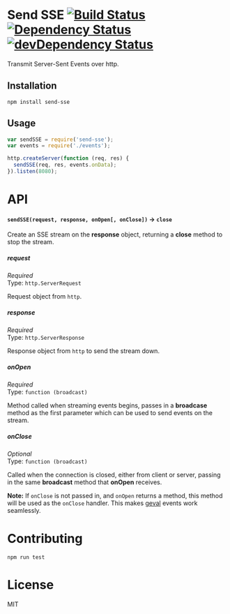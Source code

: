 # Send SSE [![Build Status](https://travis-ci.org/chrisinajar/send-sse.svg?branch=master)](https://travis-ci.org/chrisinajar/send-sse) [![Dependency Status](https://david-dm.org/chrisinajar/send-sse.svg)](https://david-dm.org/chrisinajar/send-sse) [![devDependency Status](https://david-dm.org/chrisinajar/send-sse/dev-status.svg)](https://david-dm.org/chrisinajar/send-sse#info=devDependencies)
Transmit Server-Sent Events over http.

## Installation

`npm install send-sse`

## Usage

```js
var sendSSE = require('send-sse');
var events = require('./events');

http.createServer(function (req, res) {
  sendSSE(req, res, events.onData);
}).listen(8080);

```

# API
#### `sendSSE(request, response, onOpen[, onClose])` -> `close`
Create an SSE stream on the **response** object, returning a **close** method to stop the stream.

##### request

*Required*  
Type: `http.ServerRequest`  

Request object from `http`.

##### response

*Required*  
Type: `http.ServerResponse`  

Response object from `http` to send the stream down.

##### onOpen

*Required*  
Type: `function (broadcast)`  

Method called when streaming events begins, passes in a **broadcase** method as the first parameter
which can be used to send events on the stream.

##### onClose

*Optional*  
Type: `function (broadcast)`  

Called when the connection is closed, either from client or server, passing in the same **broadcast** method
that **onOpen** receives.

**Note:** If `onClose` is not passed in, and `onOpen` returns a method, this method will be used as the `onClose` handler. This makes [geval](https://npmjs.org/geval) events work seamlessly.

# Contributing

`npm run test`

# License
MIT

